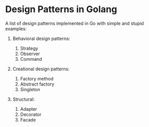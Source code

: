 # Design Patterns in Golang

 A list of design patterns implemented in Go with simple and stupid examples:
 
 1. Behavioral design patterns:
    1. Strategy
    2. Observer
    3. Command
    
 2. Creational design patterns:   
    1. Factory method
    2. Abstract factory
    3. Singleton
    
 3. Structural:
    1. Adapter
    2. Decorator
    3. Facade 